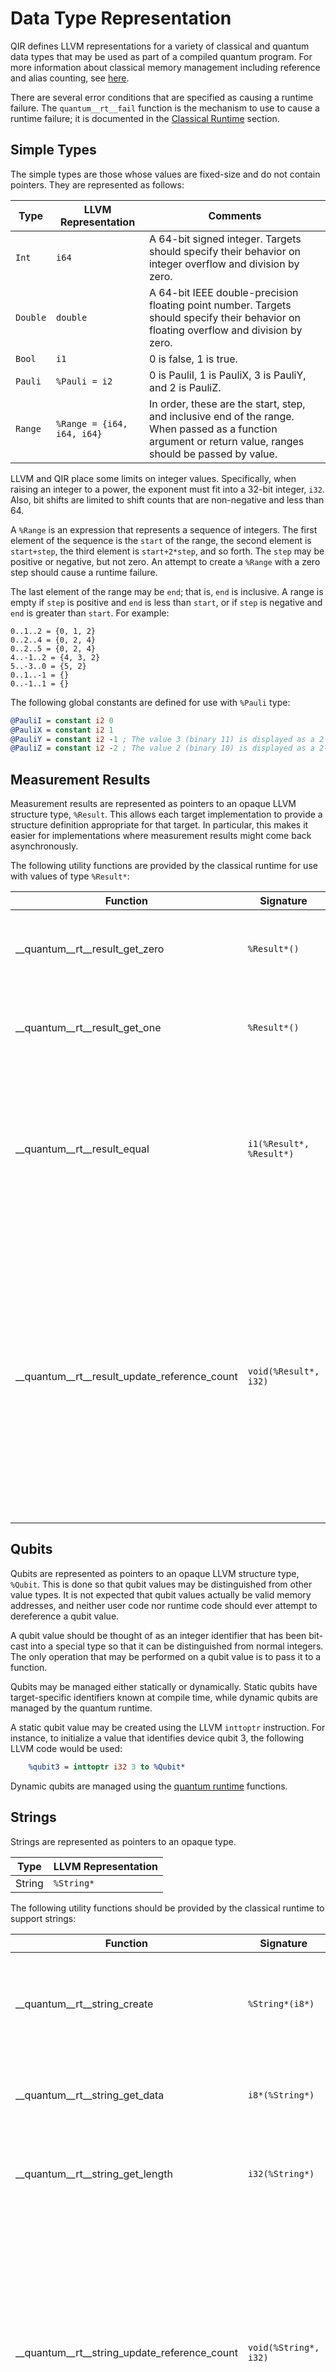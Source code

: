 # Data Type Representation

QIR defines LLVM representations for a variety of classical and quantum data
types that may be used as part of a compiled quantum program. For more
information about classical memory management including reference and alias
counting, see [here](3_Classical_Runtime.md#memory-management).

There are several error conditions that are specified as causing a runtime
failure. The `quantum__rt__fail` function is the mechanism to use to cause a
runtime failure; it is documented in the [Classical
Runtime](3_Classical_Runtime.md) section.

## Simple Types

The simple types are those whose values are fixed-size and do not contain
pointers. They are represented as follows:

| Type     | LLVM Representation        | Comments |
|----------|----------------------------|----------|
| `Int`    | `i64`                      | A 64-bit signed integer. Targets should specify their behavior on integer overflow and division by zero. |
| `Double` | `double`                   | A 64-bit IEEE double-precision floating point number. Targets should specify their behavior on floating overflow and division by zero. |
| `Bool`   | `i1`                       | 0 is false, 1 is true. |
| `Pauli`  | `%Pauli = i2`            | 0 is PauliI, 1 is PauliX, 3 is PauliY, and 2 is PauliZ. |
| `Range`  | `%Range = {i64, i64, i64}` | In order, these are the start, step, and inclusive end of the range. When passed as a function argument or return value, ranges should be passed by value. |

LLVM and QIR place some limits on integer values. Specifically, when raising an
integer to a power, the exponent must fit into a 32-bit integer, `i32`. Also,
bit shifts are limited to shift counts that are non-negative and less than 64.

A `%Range` is an expression that represents a sequence of integers. The first
element of the sequence is the `start` of the range, the second element is
`start+step`, the third element is `start+2*step`, and so forth. The `step` may
be positive or negative, but not zero. An attempt to create a `%Range` with a
zero step should cause a runtime failure.

The last element of the range may be `end`; that is, `end` is inclusive. A range
is empty if `step` is positive and `end` is less than `start`, or if `step` is
negative and `end` is greater than `start`. For example:

```text
0..1..2 = {0, 1, 2}
0..2..4 = {0, 2, 4}
0..2..5 = {0, 2, 4}
4..-1..2 = {4, 3, 2}
5..-3..0 = {5, 2}
0..1..-1 = {}
0..-1..1 = {}
```

The following global constants are defined for use with `%Pauli` type:

```LLVM
@PauliI = constant i2 0
@PauliX = constant i2 1
@PauliY = constant i2 -1 ; The value 3 (binary 11) is displayed as a 2-bit signed value of -1 (binary 11).
@PauliZ = constant i2 -2 ; The value 2 (binary 10) is displayed as a 2-bit signed value of -2 (binary 10).
```

## Measurement Results

Measurement results are represented as pointers to an opaque LLVM structure
type, `%Result`. This allows each target implementation to provide a structure
definition appropriate for that target. In particular, this makes it easier for
implementations where measurement results might come back asynchronously.

The following utility functions are provided by the classical runtime for use
with values of type `%Result*`:

| Function                          | Signature                | Description |
|-----------------------------------|--------------------------|-------------|
| __quantum__rt__result_get_zero    | `%Result*()`             | Returns a constant representing a measurement result zero.
| __quantum__rt__result_get_one     | `%Result*()`             | Returns a constant representing a measurement result one.
| __quantum__rt__result_equal       | `i1(%Result*, %Result*)` | Returns true if the two results are the same, and false if they are different. If a `%Result*` parameter is null, a runtime failure should occur. |
| __quantum__rt__result_update_reference_count   | `void(%Result*, i32)` | Adds the given integer value to the reference count for the result. Deallocates the result if the reference count becomes 0. The behavior is undefined if the reference count becomes negative. The call should be ignored if the given `%Result*` is a null pointer. |

## Qubits

Qubits are represented as pointers to an opaque LLVM structure type, `%Qubit`.
This is done so that qubit values may be distinguished from other value types.
It is not expected that qubit values actually be valid memory addresses, and
neither user code nor runtime code should ever attempt to dereference a qubit
value.

A qubit value should be thought of as an integer identifier that has been
bit-cast into a special type so that it can be distinguished from normal
integers. The only operation that may be performed on a qubit value is to pass
it to a function.

Qubits may be managed either statically or dynamically. Static qubits have
target-specific identifiers known at compile time, while dynamic qubits are
managed by the quantum runtime.

A static qubit value may be created using the LLVM `inttoptr` instruction. For
instance, to initialize a value that identifies device qubit 3, the following
LLVM code would be used:

```llvm
    %qubit3 = inttoptr i32 3 to %Qubit*
```

Dynamic qubits are managed using the [quantum runtime](4_Quantum_Runtime.md)
functions.

## Strings

Strings are represented as pointers to an opaque type.

| Type   | LLVM Representation |
|--------|---------------------|
| String | `%String*`          |

The following utility functions should be provided by the classical runtime to
support strings:

| Function                          | Signature                      | Description |
|-----------------------------------|--------------------------------|-------------|
| __quantum__rt__string_create      | `%String*(i8*)`      | Creates a string from an array of UTF-8 bytes. The byte array is expected to be zero-terminated. |
| __quantum__rt__string_get_data    | `i8*(%String*)`      | Returns a pointer to the zero-terminated array of UTF-8 bytes. |
| __quantum__rt__string_get_length  | `i32(%String*)`      | Returns the length of the byte array that contains the string data. |
| __quantum__rt__string_update_reference_count   | `void(%String*, i32)` | Adds the given integer value to the reference count for the string. Deallocates the string if the reference count becomes 0. The behavior is undefined if the reference count becomes negative. The call should be ignored if the given `%String*` is a null pointer. |
| __quantum__rt__string_concatenate | `%String*(%String*, %String*)` | Creates a new string that is the concatenation of the two argument strings. If a `%String*` parameter is null, a runtime failure should occur. |
| __quantum__rt__string_equal       | `i1(%String*, %String*)`       | Returns true if the two strings are equal, false otherwise. If a `%String*` parameter is null, a runtime failure should occur. |

The following utility functions support converting values of other types to
strings. In every case, the returned string is allocated on the heap; the string
cannot be allocated by the caller because the length of the string depends on
the actual value.

| Function                         | Signature            | Description |
|----------------------------------|----------------------|-------------|
| __quantum__rt__int_to_string     | `%String*(i64)`      | Returns a string representation of the integer. |
| __quantum__rt__double_to_string  | `%String*(Double)`   | Returns a string representation of the double. |
| __quantum__rt__bool_to_string    | `%String*(i1)`       | Returns a string representation of the Boolean. |
| __quantum__rt__result_to_string  | `%String*(%Result*)` | Returns a string representation of the result. |
| __quantum__rt__pauli_to_string   | `%String*(%Pauli)`   | Returns a string representation of the Pauli. |
| __quantum__rt__qubit_to_string   | `%String*(%Qubit*)`  | Returns a string representation of the qubit. |
| __quantum__rt__range_to_string   | `%String*(%Range)`   | Returns a string representation of the range. |
| __quantum__rt__bigint_to_string  | `%String*(%BigInt*)` | Returns a string representation of the big integer. |

In all cases, if a pointer parameter is null, a runtime failure should occur.

## Big Integers

Unlimited-precision integers, also known as "big integers", are represented as
pointers to an opaque type.

| Type   | LLVM Representation |
|--------|---------------------|
| BigInt | `%BigInt*`          |

The following utility functions are provided by the classical runtime to support
big integers.

| Function                          | Signature                      | Description |
|-----------------------------------|--------------------------------|-------------|
| __quantum__rt__bigint_create_i64  | `%BigInt*(i64)`                | Creates a big integer with the specified initial value. |
| __quantum__rt__bigint_create_array | `%BigInt*(i32, i8*)`    | Creates a big integer with the value specified by the `i8` array. The 0-th element of the array is the highest-order byte, followed by the first element, etc. |
| __quantum__rt__bigint_get_data    | `i8*(%BigInt*)`      | Returns a pointer to the `i8` array containing the value of the big integer. |
| __quantum__rt__bigint_get_length  | `i32(%BigInt*)`      | Returns the length of the `i8` array that represents the big integer value. |
| __quantum__rt__bigint_update_reference_count   | `void(%BigInt*, i32)` | Adds the given integer value to the reference count for the big integer. Deallocates the big integer if the reference count becomes 0. The behavior is undefined if the reference count becomes negative. The call should be ignored if the given `%BigInt*` is a null pointer. |
| __quantum__rt__bigint_negate      | `%BigInt*(%BigInt*)`           | Returns the negative of the big integer. |
| __quantum__rt__bigint_add         | `%BigInt*(%BigInt*, %BigInt*)` | Adds two big integers and returns their sum. |
| __quantum__rt__bigint_subtract    | `%BigInt*(%BigInt*, %BigInt*)` | Subtracts the second big integer from the first and returns their difference. |
| __quantum__rt__bigint_multiply    | `%BigInt*(%BigInt*, %BigInt*)` | Multiplies two big integers and returns their product. |
| __quantum__rt__bigint_divide      | `%BigInt*(%BigInt*, %BigInt*)` | Divides the first big integer by the second and returns their quotient. |
| __quantum__rt__bigint_modulus     | `%BigInt*(%BigInt*, %BigInt*)` | Returns the first big integer modulo the second. |
| __quantum__rt__bigint_power       | `%BigInt*(%BigInt*, i32)`      | Returns the big integer raised to the integer power. As with standard integers, the exponent must fit in 32 bits. |
| __quantum__rt__bigint_bitand      | `%BigInt*(%BigInt*, %BigInt*)` | Returns the bitwise-AND of two big integers. |
| __quantum__rt__bigint_bitor       | `%BigInt*(%BigInt*, %BigInt*)` | Returns the bitwise-OR of two big integers. |
| __quantum__rt__bigint_bitxor      | `%BigInt*(%BigInt*, %BigInt*)` | Returns the bitwise-XOR of two big integers. |
| __quantum__rt__bigint_bitnot      | `%BigInt*(%BigInt*)`           | Returns the bitwise complement of the big integer. |
| __quantum__rt__bigint_shiftleft   | `%BigInt*(%BigInt*, i64)`      | Returns the big integer arithmetically shifted left by the (positive) integer amount of bits. |
| __quantum__rt__bigint_shiftright  | `%BigInt*(%BigInt*, i64)`      | Returns the big integer arithmetically shifted right by the (positive) integer amount of bits. |
| __quantum__rt__bigint_equal       | `i1(%BigInt*, %BigInt*)`       | Returns true if the two big integers are equal, false otherwise. |
| __quantum__rt__bigint_greater     | `i1(%BigInt*, %BigInt*)`       | Returns true if the first big integer is greater than the second, false otherwise. |
| __quantum__rt__bigint_greater_eq  | `i1(%BigInt*, %BigInt*)`       | Returns true if the first big integer is greater than or equal to the second, false otherwise. |

In all cases other than to `__quantum__rt__bigint_update_reference_count`, if a
`%BigInt*` parameter is null, a runtime failure should occur.

## Tuples and User-Defined Types

Tuple data, including values of user-defined types, is represented as the
corresponding LLVM structure type. For instance, a tuple containing two
integers, `(Int, Int)`, would be represented in LLVM as `type {i64, i64}`.

When [invoking callable values](2_Callables.md#invoking-a-callable-value) using
the `__quantum__rt__callable_invoke` runtime function, tuples are passed as a
pointer to an opaque LLVM structure, `%Tuple`. The pointer is expected to point
to the contained data such that it can be cast to the correct data structures by
the receiving code. This permits the definition of runtime functions that are
common for all tuples, such as the functions listed below.

Many languages provide immutable tuples, along with operators that allow a
modified copy of an existing tuple to be created. QIR supports this by requiring
the runtime to track and be able to access the following given a `%Tuple*`:

- The size of the tuple in bytes
- The alias count indicating how many handles to the tuple exist in the source
  code

The language specific compiler is responsible for injecting calls to increase
and decrease the alias count as needed, as well as to accurately reflect when
references to the LLVM structure representing a tuple are created and removed.
See [this section](3_Classical_Runtime.md#reference-and-alias-counting) for
further details on the distinction between alias and reference counting.

In the case where the source language treats tuples as immutable values, the
language-specific compiler is expected to request the necessary copies prior to
modifying the tuple in place. This is done by invoking the runtime function
`__quantum__rt__tuple_copy` to create a byte-by-byte copy of a tuple. Unless the
copying is forced via the second argument, the runtime may omit copying the
value and instead simply return a pointer to the given argument if the alias
count is 0 and it is therefore safe to modify the tuple in place.

The following utility functions are provided by the classical runtime to support
tuples and user-defined types:

| Function                         | Signature             | Description |
|----------------------------------|-----------------------|-------------|
| __quantum__rt__tuple_create      | `%Tuple*(i64)`  | Allocates space for a tuple requiring the given number of bytes, sets the reference count to 1 and the alias count to 0. |
| __quantum__rt__tuple_copy      | `%Tuple*(%Tuple*, i1)`  | Creates a shallow copy of the tuple if the alias count is larger than 0 or the second argument is `true`. Returns the given tuple pointer (the first parameter) otherwise, after increasing its reference count by 1. The reference count of the tuple elements remains unchanged. If the `%Tuple*` parameter is null, a runtime failure should occur. |
| __quantum__rt__tuple_update_reference_count   | `void(%Tuple*, i32)` | Adds the given integer value to the reference count for the tuple. Deallocates the tuple if the reference count becomes 0. The behavior is undefined if the reference count becomes negative. The call should be ignored if the given `%Tuple*` is a null pointer. |
| __quantum__rt__tuple_update_alias_count | `void(%Tuple*, i32)` | Adds the given integer value to the alias count for the tuple. Fails if the count becomes negative. The call should be ignored if the given `%Tuple*` is a null pointer. |

## Unit

For source languages that include a unit type, the representation of this type
in LLVM depends on its usage. If used as a return type for a callable, it should
be translated into an LLVM `void` function. If it is used as a value, for
instance as an element of a tuple, it should be represented as a null tuple
pointer.

## Arrays

Within QIR, arrays are represented and passed around as a pointer to an opaque
LLVM structure, `%Array`. How array data is represented, i.e., what that pointer
points to, is at the discretion of the runtime. All array manipulations,
including item access, hence need to be performed by invoking the corresponding
runtime function(s).

Because LLVM does not provide any mechanism for type-parameterized functions,
runtime library routines that provide access to array elements return byte
pointers that the calling code must `bitcast` to the appropriate type before
using. When creating an array, the size of each element in bytes must be
provided.

Many languages provide immutable arrays, along with operators that allow a
modified copy of an existing array to be created. In QIR, this is implemented by
creating a new copy of the existing array and then modifying the newly-created
array in place. If the existing array is not used after the creation of the
modified copy, it is possible to avoid the copy and modify the existing array in
place instead. To achieve such a behavior, the language specific compiler should
ensure that the alias count for arrays accurately reflects their use in the
source language, and rely on the runtime function for copying to omit the copy
when the alias count is 0.

In addition to creating modified copies of arrays, there are two other ways of
constructing new arrays that permit for similar optimizations; array slicing and
array projections.

- An array *slice* is specified by providing a dimension to slice on and a
  `%Range` to slice with. The resulting array has the same number of dimensions
  as the original array, but only those elements in the sliced dimension whose
  original indices were part of the resolution of the `%Range`. Those elements
  get new indices in the resulting array based on their appearance order in the
  `%Range`. In particular, if the step of the `%Range` is negative, the elements
  in the sliced dimension will be in the reverse order than they were in the
  original array. If the `%Range` is empty, the resulting array will be empty.

  Array slices can be created using the `__quantum__rt__array_slice_1d` or
  `__quantum__rt__array_slice` runtime functions.
- An array *projection* is specified by providing a dimension to project along
  and an `i64` index value to project to. The resulting array has one fewer
  dimension than the original array, and is the segment of the original array
  with the projected dimension fixed to the given index value. Projection is the
  array access analog to partial application; effectively it creates a new array
  that has the same elements as the original array, but one of the indices is
  fixed at a constant value. Array projections can be created using the
  `__quantum__rt__array_project` runtime function.

Attempting to access an index or dimension outside the bounds of an array should
cause an immediate runtime failure. This applies to slicing and projection
operations as well as to element access. When validating indices for slicing,
only indices that are actually part of the resolved range should be considered.

The following utility functions are provided by the classical runtime to support
arrays:

| Function                         | Signature                            | Description |
|----------------------------------|--------------------------------------|-------------|
| __quantum__rt__array_create_1d   | `%Array* void(i32, i64)`             | Creates a new 1-dimensional array. The `i32` is the size of each element in bytes. The `i64` is the length of the array. The bytes of the new array should be set to zero. If the length is zero, the result should be an empty 1-dimensional array. |
| __quantum__rt__array_copy        | `%Array*(%Array*, i1)`                   | Creates a shallow copy of the array if the alias count is larger than 0 or the second argument is `true`. Returns the given array pointer (the first parameter) otherwise, after increasing its reference count by 1. The reference count of the array elements remains unchanged. |
| __quantum__rt__array_concatenate | `%Array*(%Array*, %Array*)`          | Returns a new array which is the concatenation of the two passed-in one-dimensional arrays. If either array is not one-dimensional or if the array element sizes are not the same, then a runtime failure should occur. |
| __quantum__rt__array_slice_1d       | `%Array*(%Array*, %Range, i1)`      | Creates and returns an array that is a slice of an existing 1-dimensional array. The slice may be accessing the same memory as the given array unless its alias count is larger than 0 or the last argument is `true`. The `%Range` specifies the indices that should be the elements of the returned array. The reference count of the elements remains unchanged. |
| __quantum__rt__array_get_size_1d  | `i64(%Array*)`                  | Returns the length of a 1-dimensional array. |
| __quantum__rt__array_get_element_ptr_1d | `i8*(%Array*, i64)`           | Returns a pointer to the element of the array at the zero-based index given by the `i64`. |
| __quantum__rt__array_update_reference_count   | `void(%Array*, i32)` | Adds the given integer value to the reference count for the array. Deallocates the array if the reference count becomes 0. The behavior is undefined if the reference count becomes negative. The call should be ignored if the given `%Array*` is a null pointer. |
| __quantum__rt__array_update_alias_count | `void(%Array*, i32)` | Adds the given integer value to the alias count for the array. Fails if either count becomes negative. The call should be ignored if the given `%Array*` is a null pointer. |

For all of these functions other than
`__quantum__rt__array_update_reference_count` or
`__quantum__rt__array_update_alias_count`, if an `%Array*` pointer is null, a
runtime failure should result.

The following utility functions are provided if multidimensional array support
is enabled:

| Function                         | Signature                            | Description |
|----------------------------------|--------------------------------------|-------------|
| __quantum__rt__array_create      | `%Array* void(i32, i32, i64*)`       | Creates a new array. The first `i32` is the size of each element in bytes. The second `i32` is the dimension count. The `i64*` should point to an array of `i64`s contains the length of each dimension. The bytes of the new array should be set to zero. If any length is zero, the result should be an empty array with the given number of dimensions. |
| __quantum__rt__array_get_dim     | `i32(%Array*)`                       | Returns the number of dimensions in the array. |
| __quantum__rt__array_get_size  | `i64(%Array*, i32)`                  | Returns the length of a dimension of the array. The `i32` is the zero-based dimension to return the length of; it must be smaller than the number of dimensions in the array. |
| __quantum__rt__array_get_element_ptr | `i8*(%Array*, i64*)`             | Returns a pointer to the indicated element of the array. The `i64*` should point to an array of `i64`s that are the indices for each dimension. |
| __quantum__rt__array_slice       | `%Array*(%Array*, i32, %Range, i1)`      | Creates and returns an array that is a slice of an existing array. The slice may be accessing the same memory as the given array unless its alias count is larger than 0 or the last argument is `true`. The `i32` indicates which dimension the slice is on, and must be smaller than the number of dimensions in the array. The `%Range` specifies the indices in that dimension that should be the elements of the returned array. The reference count of the elements remains unchanged. |
| __quantum__rt__array_project     | `%Array*(%Array*, i32, i64, i1)`         | Creates and returns an array that is a projection of an existing array. The projection may be accessing the same memory as the given array unless its alias count is larger than 0 or the last argument is `true`. The `i32` indicates which dimension the projection is on, and the `i64` specifies the index in that dimension to project. The reference count of all array elements remains unchanged. If the existing array is one-dimensional then a runtime failure should occur. |

There are special runtime functions defined for allocating or releasing an array
of qubits. See [here](4_Quantum_Runtime.md#qubits) for these functions.

For all of these functions, if an `%Array*` pointer is null, a runtime failure
should occur.

---
_[Back to index](README.md)_
